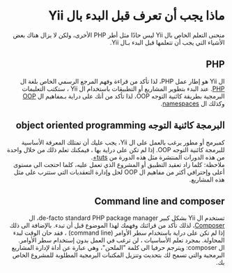 # <div dir="rtl">ماذا يجب أن تعرف قبل البدء بال Yii</div>

<p dir="rtl">
    منحنى التعلم الخاص بال Yii ليس حادًا مثل أطر PHP الأخرى، ولكن لا يزال هناك بعض الأشياء التي يجب أن تتعلمها قبل البدء بـال Yii.
</p>

## <div dir="rtl">PHP</div>

<p dir="rtl">
    ال Yii هو إطار عمل PHP، لذا تأكد من قراءة وفهم المرجع الرسمي الخاص بلغة ال <a href="http://php.net/manual/en/langref.php">PHP</a>. عند البدء بتطوير المشاريع أو التطبيقات باستخدام ال Yii ، ستكتب التعليمات البرمجية بطريقة كائنية التوجه OOP، لذا تأكد من أنك على دراية بـمفاهيم ال <a href="https://secure.php.net/manual/en/language.oop5.basic.php">OOP</a> وكذلك ال <a href="https://secure.php.net/manual/en/language.namespaces.php">namespaces</a>.
</p>

## <div dir="rtl">البرمجة كائنية التوجه object oriented programming</div>

<p dir="rtl">
    كمبرمج أو مطور يرغب بالعمل على ال Yii، يجب عليك أن تمتلك المعرفة الأساسية للبرمجة كائنية التوجه OOP. إذا لم تكن على دراية بها ، فيمكنك تعلم ذلك من خلال واحدة من هذه الدورات المنتشرة مثل هذه الدورة من <a href="https://code.tutsplus.com/tutorials/object-oriented-php-for-beginners--net-12762">tuts+</a>.<br />
ملاحظة: كلما زاد تعقيد التطبيق أو المشروع الذي تعمل عليه، كلما احتجت الى مستوى أعلى وإحترافي أكثر من مفاهيم ال OOP لحل وإدارة التعقديات التي ستترب على مثل هذه المشاريع.
</p>

## <div dir="rtl">Command line and composer</div>

<p dir="rtl">تستخدم ال Yii بشكل كبير de-facto standard PHP package manager، ال <a href="https://getcomposer.org/">Composer</a>، لذلك تأكد من قرائتك وفهمك لهذا الموضوع قبل أن تبدء. بالإضافة الى ذلك إذا لم تكن على دراية باستخدام سطر الأوامر (command line) ، فقد حان الوقت لبدء المحاولة. بمجرد تعلم الأساسيات ، لن ترغب في العمل بدون إستخدام سطر الأوامر.<br />
ال composer: ويترجم حرفيا الى كلمة "الملحن"، وهي عبارة عن أداة لإدارة المشاريع البرمجية والتي تسمح لك بتحديث وتنزيل المكتبات البرمجية المطلوبة للمشروع الخاص بك.  
</p>

